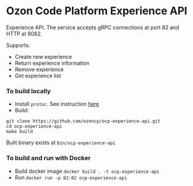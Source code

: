 # Ozon Code Platform Experience API

Experience API. The service accepts gRPC connections at port 82 and HTTP at 8082.

Supports:

- Create new experience
- Return experience information
- Remove experience
- Get experience list

### To build locally

- Install `protoc`. See instruction [here](https://grpc.io/docs/protoc-installation/)
- Build:

```shell
git clone https://github.com/ozoncp/ocp-experience-api.git
cd ocp-experience-api
make build
```
Built binary exists at `bin/ocp-experience-api`

### To build and run with Docker

- Build docker image `docker build . -t ocp-experience-api`
- Run `docker run -p 82:82 ocp-experience-api`